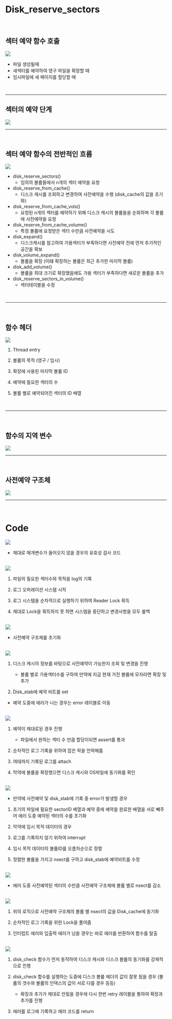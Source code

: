# Disk_reserve_sectors

<br>

## 섹터 예약 함수 호출 

<img src="img/예약 함수 호출.png">

- 파일 생성될때
- 새섹터를 예약하여 영구 파일을 확장할 때
- 임시파일에 새 페이지를 할당할 때

<br>

------

## 섹터의 예약 단계
<img src="img/섹터 예약 순서도.png">

<br>

----

<br>

## 섹터 예약 함수의 전반적인 흐름

<img src="img/대략적인 예약 순서.png">

- disk_reserve_sectors()
    - 임의의 볼륨들에서 n개의 섹터 예약을 요청
- disk_reserve_from_cache()
    - 디스크 캐시를 조회하고 변경하여 사전예약을 수행 (disk_cache의 값을 초기화)
- disk_reserve_from_cache_vols()
    - 요청된 n개의 섹터를 예약하기 위해 디스크 캐시의 볼륨들을 순회하며 각 볼륨에 사전예약을 요청
- disk_reserve_from_cache_volume()
    - 특정 볼륨에 요청받은 섹터 수만큼 사전예약을 시도
- disk_expand()
    - 디스크캐시를 참고하여 가용섹터가 부족하다면 사전예약 전에 먼저 추가적인 공간을 확보
- disk_volume_expand()
    - 볼륨을 확장 (이떄 확장하는 볼륨은 최근 추가한 마지막 볼륨)
- disk_add_volume()
    - 볼륨을 최대 크기로 확장했음에도 가용 섹터가 부족하다면 새로운 볼륨을 추가
- disk_reserve_sectors_in_volume()
    - 섹터테이블을 수정

<br>

---

<br>

## 함수 헤더
<img src="img/함수 헤더.png">

1. Thread entry

2. 볼륨의 목적 (영구 / 임시)
3. 확장에 사용된 마지막 볼륨 ID
4. 예약에 필요한 섹터의 수
5. 볼륨 별로 예약되어진 섹터의 ID 배열

<br>

----

<br>

## 함수의 지역 변수
<img src="img/함수 지역변수.png">

<br>

---

<br>

## 사전예약 구조체

<img src="img/사전예약 구조체.png">

<br>

---

<br>

# Code

<img src="img/code1.png">

<br>

- 제대로 매개변수가 들어오지 않을 경우의 유효성 검사 코드

<br>

<img src="img/code2.png">

<br>

1. 파일의 필요한 섹터수와 목적을 log의 기록

2. 로그 오퍼레이션 시스템 시작
3. 로그 시스템을 순차적으로 실행하기 위하여 Reader Lock 획득
4. 제대로 Lock을 획득하지 못 하면 시스템을 중단하고 변경사항을 모두 롤백 

<br>
<img src="img/code3.png">

<br>

- 사전예약 구조체를 초기화

<br>

<img src="img/code4.png">

<br>

1. 디스크 캐시의 정보를 바탕으로 사전예약이 가능한지 조회 및 변경을 진헹
    - 볼륨 별로 가용섹터수를 구하여 만약에 지금 현재 가진 볼륨에 모자라면 확장 및 추가

2. Disk_stab에 예약 비트를 set

* 예약 도중에 에러가 나는 경우는 error 레이블로 이동

<br>

<img src="img/code5.png">

<br>

1. 예약이 제대로된 경우 진행
    - 파일에서 원하는 섹터 수 만큼 할당이되면 assert를 통과

2. 순차적인 로그 기록을 위하여 잡은 락을 언락해줌
3. 여태까지 기록된 로그를 attach
4. 막약에 볼륨을 확장했으면 디스크 캐시와 OS파일에 동기화를 확인

<br>

<img src="img/code6.png">

<br>

- 만약에 사전예약 및 disk_stab에 기록 중 error가 발생할 경우

1. 초기의 파일에 필요한 sectorID 배열과 예약 중에 예약을 완료한 배열을 서로 빼주어 에러 도중 예약된 섹터의 수를 초기화

2. 막약에 임시 목적 데이터의 경우
3. 로그를 기록하지 않기 위하여 interrupt
4. 임시 목적 데이터의 볼륨ID를 오름차순으로 정렬
5. 정렬한 볼륨을 가지고 nsect를 구하고 disk_stab에 예약비트를 수정 

<br>

<img src="img/code7.png">

<br>

- 에러 도중 사전예약된 섹터의 수만큼 사전예약 구조체에 볼륨 별로 nsect를 감소

<br>

<img src="img/code8.png">

<br>

1. 위의 로직으로 사전예약 구조체의 볼륨 별 nsect의 값을 Disk_cache에 동기화

2. 순차적인 로그 기록을 위한 Lock을 풀어줌
3. 인터럽트 에러와 입출력 에러가 났을 경우는 바로 에러를 반환하여 함수를 탈출

<br>

<img src="img/code9.png">

<br>

1. disk_check 함수가 먼저 동작하여 디스크 캐시와 디스크 볼륨의 동기화를 강제적으로 진행 

2. disk_check 함수를 실행하는 도중에 디스크 볼륨 헤더의 값이 잘못 됬을 경우 (볼륨의 갯수와 볼륨의 인덱스의 값이 서로 다를 경우 등등)
    - 확장과 추가가 제대로 안됬을 경우에 다시 한번 retry 레이블을 통하여 확장과 추가를 진행
3. 에러를 로그에 기록하고 에러 코드를 return